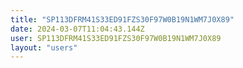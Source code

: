 ```yaml
---
title: "SP113DFRM41S33ED91FZS30F97W0B19N1WM7J0X89"
date: 2024-03-07T11:04:43.144Z
user: SP113DFRM41S33ED91FZS30F97W0B19N1WM7J0X89
layout: "users"
---
```

    